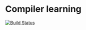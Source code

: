 Compiler learning
===

[![Build Status](https://travis-ci.org/altschuler/cmplr.png?branch=master)](https://travis-ci.org/altschuler/cmplr)

